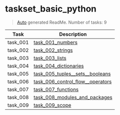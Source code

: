 # taskset_basic_python

> [Auto](https://github.com/codeaprendiz/learn_fullstack/blob/main/home/php/intermediate/taskset_intermediate_php/task_004_createGlobalMarkdownTable/generate-readme.php) generated ReadMe. Number of tasks: 9

| Task     | Description                                                                               |
|----------|-------------------------------------------------------------------------------------------|
| task_001 | [task_001_numbers](taskset_basic_python/task_001_numbers)                                 |
| task_002 | [task_002_strings](taskset_basic_python/task_002_strings)                                 |
| task_003 | [task_003_lists](taskset_basic_python/task_003_lists)                                     |
| task_004 | [task_004_dictionaries](taskset_basic_python/task_004_dictionaries)                       |
| task_005 | [task_005_tuples__sets__booleans](taskset_basic_python/task_005_tuples__sets__booleans)   |
| task_006 | [task_006_control_flow__operators](taskset_basic_python/task_006_control_flow__operators) |
| task_007 | [task_007_functions](taskset_basic_python/task_007_functions)                             |
| task_008 | [task_008_modules_and_packages](taskset_basic_python/task_008_modules_and_packages)       |
| task_009 | [task_009_scope](taskset_basic_python/task_009_scope)                                     |
